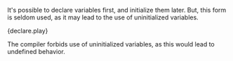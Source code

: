 It's possible to declare variables first, and initialize them later. But, this
form is seldom used, as it may lead to the use of uninitialized variables.

{declare.play}

The compiler forbids use of uninitialized variables, as this would lead to
undefined behavior.
